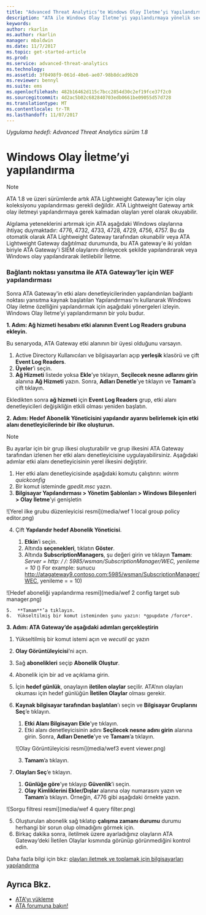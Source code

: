 ```yaml
---
title: "Advanced Threat Analytics’te Windows Olay İletme’yi Yapılandırma | Microsoft Docs"
description: "ATA ile Windows Olay İletme’yi yapılandırmaya yönelik seçeneklerinizi açıklar"
keywords: 
author: rkarlin
ms.author: rkarlin
manager: mbaldwin
ms.date: 11/7/2017
ms.topic: get-started-article
ms.prod: 
ms.service: advanced-threat-analytics
ms.technology: 
ms.assetid: 3f0498f9-061d-40e6-ae07-98b8dcad9b20
ms.reviewer: bennyl
ms.suite: ems
ms.openlocfilehash: 482b16462d115c7bcc2854d30c2ef19fce37f2c0
ms.sourcegitcommit: 4d2ac5b02c682840703edb0661be09055d57d728
ms.translationtype: MT
ms.contentlocale: tr-TR
ms.lasthandoff: 11/07/2017
---
```

*Uygulama hedefi: Advanced Threat Analytics sürüm 1.8*



# <a name="configuring-windows-event-forwarding"></a>Windows Olay İletme’yi yapılandırma

> [!NOTE]
> ATA 1.8 ve üzeri sürümlerde artık ATA Lightweight Gateway’ler için olay koleksiyonu yapılandırması gerekli değildir. ATA Lightweight Gateway artık olay iletmeyi yapılandırmaya gerek kalmadan olayları yerel olarak okuyabilir.


Algılama yeteneklerini artırmak için ATA aşağıdaki Windows olaylarına ihtiyaç duymaktadır: 4776, 4732, 4733, 4728, 4729, 4756, 4757. Bu da otomatik olarak ATA Lightweight Gateway tarafından okunabilir veya ATA Lightweight Gateway dağıtılmaz durumunda, bu ATA gateway'e iki yoldan biriyle ATA Gateway'i SIEM olaylarını dinleyecek şekilde yapılandırarak veya Windows olay yapılandırarak iletilebilir İletme.



### <a name="wef-configuration-for-ata-gateways-with-port-mirroring"></a>Bağlantı noktası yansıtma ile ATA Gateway’ler için WEF yapılandırması

Sonra ATA Gateway'in etki alanı denetleyicilerinden yapılandırılan bağlantı noktası yansıtma kaynak başlatılan Yapılandırması'nı kullanarak Windows Olay iletme özelliğini yapılandırmak için aşağıdaki yönergeleri izleyin. Windows Olay İletme’yi yapılandırmanın bir yolu budur. 

**1. Adım: Ağ hizmeti hesabını etki alanının Event Log Readers grubuna ekleyin.** 

Bu senaryoda, ATA Gateway etki alanının bir üyesi olduğunu varsayın.

1.  Active Directory Kullanıcıları ve bilgisayarları açıp **yerleşik** klasörü ve çift **Event Log Readers**. 
2.  **Üyeler**’i seçin.
4.  **Ağ Hizmeti** listede yoksa **Ekle**’ye tıklayın, **Seçilecek nesne adlarını girin** alanına **Ağ Hizmeti** yazın. Sonra, **Adları Denetle**’ye tıklayın ve **Tamam**’a çift tıklayın. 

Ekledikten sonra **ağ hizmeti** için **Event Log Readers** grup, etki alanı denetleyicileri değişikliğin etkili olması yeniden başlatın.

**2. Adım: Hedef Abonelik Yöneticisini yapılandır ayarını belirlemek için etki alanı denetleyicilerinde bir ilke oluşturun.** 
> [!Note] 
> Bu ayarlar için bir grup ilkesi oluşturabilir ve grup ilkesini ATA Gateway tarafından izlenen her etki alanı denetleyicisine uygulayabilirsiniz. Aşağıdaki adımlar etki alanı denetleyicisinin yerel ilkesini değiştirir.     

1.  Her etki alanı denetleyicisinde aşağıdaki komutu çalıştırın: *winrm quickconfig*
2.  Bir komut isteminde *gpedit.msc* yazın.
3.  **Bilgisayar Yapılandırması > Yönetim Şablonları > Windows Bileşenleri > Olay İletme**’yi genişletin

 ![Yerel ilke grubu düzenleyicisi resmi](media/wef 1 local group policy editor.png)

4.  Çift **Yapılandır hedef Abonelik Yöneticisi**.
   
    1.  **Etkin**’i seçin.
    2.  Altında **seçenekleri**, tıklatın **Göster**.
    3.  Altında **SubscriptionManagers**, şu değeri girin ve tıklayın **Tamam**: *Server = http: / /<fqdnATAGateway>: 5985/wsman/SubscriptionManager/WEC, yenileme = 10* () For example: sunucu http://atagateway9.contoso.com:5985/wsman/SubscriptionManager/WEC, yenileme = = 10)
 
   ![Hedef aboneliği yapılandırma resmi](media/wef 2 config target sub manager.png)
   
    5.  **Tamam**’a tıklayın.
    6.  Yükseltilmiş bir komut isteminden şunu yazın: *gpupdate /force*. 

**3. Adım: ATA Gateway’de aşağıdaki adımları gerçekleştirin** 

1.  Yükseltilmiş bir komut istemi açın ve *wecutil qc* yazın
2.  **Olay Görüntüleyicisi**’ni açın. 
3.  Sağ **abonelikleri** seçip **Abonelik Oluştur**. 

   1.   Abonelik için bir ad ve açıklama girin. 
   2.   İçin **hedef günlük**, onaylayın **iletilen olaylar** seçilir. ATA’nın olayları okuması için hedef günlüğün **İletilen Olaylar** olması gerekir. 
   3.   **Kaynak bilgisayar tarafından başlatılan**’ı seçin ve **Bilgisayar Gruplarını Seç**’e tıklayın.
        1.  **Etki Alanı Bilgisayarı Ekle**’ye tıklayın.
        2.  Etki alanı denetleyicisinin adını **Seçilecek nesne adını girin** alanına girin. Sonra, **Adları Denetle**’ye ve **Tamam**’a tıklayın. 
       
        ![Olay Görüntüleyicisi resmi](media/wef3 event viewer.png)
   
        
        3.  **Tamam**’a tıklayın.
   4.   **Olayları Seç**’e tıklayın.

        1. **Günlüğe göre**’ye tıklayıp **Güvenlik**’i seçin.
        2. **Olay Kimliklerini Ekler/Dışlar** alanına olay numarasını yazın ve **Tamam**’a tıklayın. Örneğin, 4776 gibi aşağıdaki örnekte yazın.

 ![Sorgu filtresi resmi](media/wef 4 query filter.png)

   5.   Oluşturulan abonelik sağ tıklatıp **çalışma zamanı durumu** durumu herhangi bir sorun olup olmadığını görmek için. 
   6.   Birkaç dakika sonra, iletilmek üzere ayarladığınız olayların ATA Gateway’deki İletilen Olaylar kısmında görünüp görünmediğini kontrol edin.


Daha fazla bilgi için bkz: [olayları iletmek ve toplamak için bilgisayarları yapılandırma](https://technet.microsoft.com/library/cc748890)

## <a name="see-also"></a>Ayrıca Bkz.
- [ATA’yı yükleme](install-ata-step1.md)
- [ATA forumuna bakın!](https://social.technet.microsoft.com/Forums/security/home?forum=mata)
